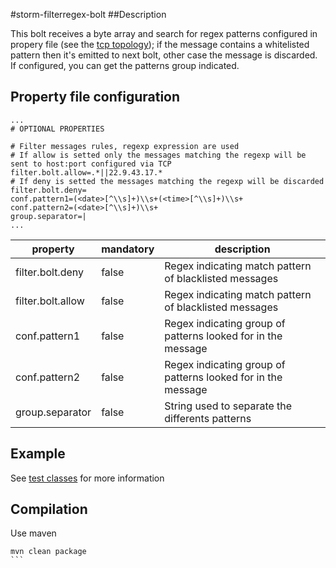 #storm-filterregex-bolt
##Description

This bolt receives a byte array and search for regex patterns configured in propery file (see the [tcp topology](https://github.com/keedio/Storm-TCP-Topology)); if the message contains a whitelisted pattern then it's emitted to next bolt, other case the message is discarded. 
If configured, you can get the patterns group indicated.


## Property file configuration
```
...
# OPTIONAL PROPERTIES

# Filter messages rules, regexp expression are used
# If allow is setted only the messages matching the regexp will be sent to host:port configured via TCP
filter.bolt.allow=.*||22.9.43.17.*
# If deny is setted the messages matching the regexp will be discarded
filter.bolt.deny=
conf.pattern1=(<date>[^\\s]+)\\s+(<time>[^\\s]+)\\s+
conf.pattern2=(<date>[^\\s]+)\\s+
group.separator=|
...
```

|property|mandatory|description
|--------|------------|-------------|
|filter.bolt.deny|false|Regex indicating match pattern of blacklisted messages|
|filter.bolt.allow|false|Regex indicating match pattern of blacklisted messages|
|conf.pattern1|false|Regex indicating group of patterns looked for in the message|
|conf.pattern2|false|Regex indicating group of patterns looked for in the message|
|group.separator|false|String used to separate the differents patterns|

## Example
See [test classes](https://github.com/keedio/storm-filterregex-bolt/blob/feature/horizfilter/src/test/java/com/keedio/storm/FilterBoltTest.java) for more information

## Compilation
Use maven
````
mvn clean package
```


